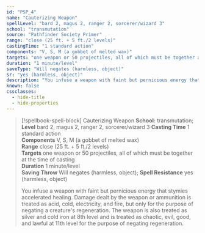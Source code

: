 ```yaml
---
id: "PSP_4"
name: "Cauterizing Weapon"
spellLevel: "bard 2, magus 2, ranger 2, sorcerer/wizard 3"
school: "transmutation"
source: "Pathfinder Society Primer"
range: "close (25 ft. + 5 ft./2 levels)"
castingTime: "1 standard action"
components: "V, S, M (a gobbet of melted wax)"
targets: "one weapon or 50 projectiles, all of which must be together at the time of casting"
duration: "1 minute/level"
saveType: "Will negates (harmless, object)"
sr: "yes (harmless, object)"
description: "You infuse a weapon with faint but pernicious energy that stymies accelerated healing. Damage dealt by the weapon or ammunition is treated as acid, cold, electricity, and fire, but only for the purpose of negating a creature's regeneration. The weapon is also treated as silver and cold iron at 8th level and is treated as chaotic, evil, good, and lawful at 11th level for the purpose of negating regeneration."
known: false
cssclasses:
  - hide-title
  - hide-properties
---
```


> [!spellbook-spell-block] Cauterizing Weapon
> **School:** transmutation; **Level** bard 2, magus 2, ranger 2, sorcerer/wizard 3
> **Casting Time** 1 standard action  
> **Components** V, S, M (a gobbet of melted wax)  
> **Range** close (25 ft. + 5 ft./2 levels)  
> **Targets** one weapon or 50 projectiles, all of which must be together at the time of casting  
> **Duration** 1 minute/level  
> **Saving Throw** Will negates (harmless, object); **Spell Resistance** yes (harmless, object)
> 
> You infuse a weapon with faint but pernicious energy that stymies accelerated healing. Damage dealt by the weapon or ammunition is treated as acid, cold, electricity, and fire, but only for the purpose of negating a creature's regeneration. The weapon is also treated as silver and cold iron at 8th level and is treated as chaotic, evil, good, and lawful at 11th level for the purpose of negating regeneration.